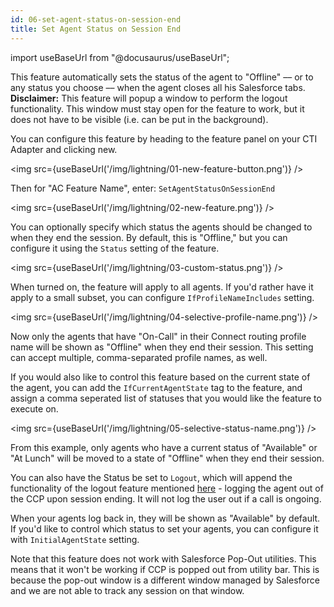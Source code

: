 ```yaml
---
id: 06-set-agent-status-on-session-end
title: Set Agent Status on Session End
---
```


import useBaseUrl from "@docusaurus/useBaseUrl";

This feature automatically sets the status of the agent to "Offline" –– or to any status you choose –– when the agent closes all his Salesforce tabs. **Disclaimer:** This feature will popup a window to perform the logout functionality. This window must stay open for the feature to work, but it does not have to be visible (i.e. can be put in the background).

You can configure this feature by heading to the feature panel on your CTI Adapter and clicking new.

<img src={useBaseUrl('/img/lightning/01-new-feature-button.png')} />

Then for "AC Feature Name", enter: `SetAgentStatusOnSessionEnd`

<img src={useBaseUrl('/img/lightning/02-new-feature.png')} />

You can optionally specify which status the agents should be changed to when they end the session. By default, this is "Offline," but you can configure it using the `Status` setting of the feature.

<img src={useBaseUrl('/img/lightning/03-custom-status.png')} />

When turned on, the feature will apply to all agents. If you'd rather have it apply to a small subset, you can configure `IfProfileNameIncludes` setting.

<img src={useBaseUrl('/img/lightning/04-selective-profile-name.png')} />

Now only the agents that have "On-Call" in their Connect routing profile name will be shown as "Offline" when they end their session. This setting can accept multiple, comma-separated profile names, as well.

If you would also like to control this feature based on the current state of the agent, you can add the `IfCurrentAgentState` tag to the feature, and assign a comma seperated list of statuses that you would like the feature to execute on.

<img src={useBaseUrl('/img/lightning/05-selective-status-name.png')} />

From this example, only agents who have a current status of "Available" or "At Lunch" will be moved to a state of "Offline" when they end their session.

You can also have the Status be set to `Logout`, which will append the functionality of the logout feature mentioned [here](/docs/lightning/02-installation/01-installing-package-from-appexchange) - logging the agent out of the CCP upon session ending. It will not log the user out if a call is ongoing.

When your agents log back in, they will be shown as "Available" by default. If you'd like to control which status to set your agents, you can configure it with `InitialAgentState` setting.

Note that this feature does not work with Salesforce Pop-Out utilities. This means that it won't be working if CCP is popped out from utility bar. This is because the pop-out window is a different window managed by Salesforce and we are not able to track any session on that window.
